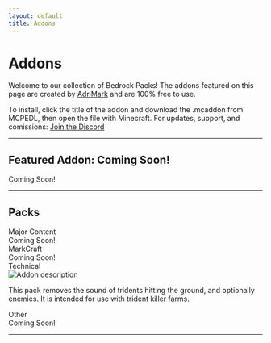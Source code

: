 ```yaml
---
layout: default
title: Addons
---
```


# Addons

Welcome to our collection of Bedrock Packs!
The addons featured on this page are created by [AdriMark](/players/adrimark) and are 100% free to use.  

To install, click the title of the addon and download the .mcaddon from MCPEDL, then open the file with Minecraft.
For updates, support, and comissions:
[Join the Discord](https://discord.gg/H7M6BxQDBn)

---

## Featured Addon: Coming Soon!

Coming Soon!


---

## Packs

<div class="toggle-section" id="markcraft">
  <div class="toggle-title">Major Content</div>
  <div class="toggle-content">
  Coming Soon!
  </div>
</div>

<div class="toggle-section" id="markcraft">
  <div class="toggle-title">MarkCraft</div>
  <div class="toggle-content">
  Coming Soon!
  </div>
</div>

<div class="toggle-section" id="technical">
  <div class="toggle-title">Technical</div>
  <div class="toggle-content">
    <div class="addon-gallery">
      <div class="addon-item">
      <img src="/assets/images/addons/addon1.webp" alt="Addon description" />
      <p>This pack removes the sound of tridents hitting the ground, and optionally enemies. It is intended for use with trident killer farms. </p>
      </div>
    </div>
  </div>
</div>

<div class="toggle-section" id="other">
  <div class="toggle-title">Other</div>
  <div class="toggle-content">
  Coming Soon!
  </div>
</div>

---